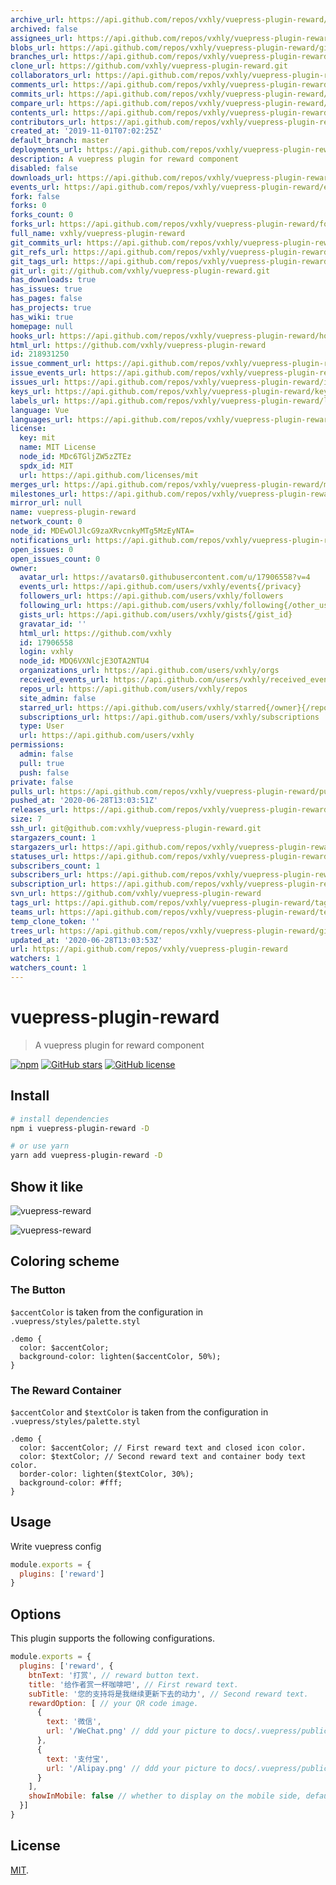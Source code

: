 ```yaml
---
archive_url: https://api.github.com/repos/vxhly/vuepress-plugin-reward/{archive_format}{/ref}
archived: false
assignees_url: https://api.github.com/repos/vxhly/vuepress-plugin-reward/assignees{/user}
blobs_url: https://api.github.com/repos/vxhly/vuepress-plugin-reward/git/blobs{/sha}
branches_url: https://api.github.com/repos/vxhly/vuepress-plugin-reward/branches{/branch}
clone_url: https://github.com/vxhly/vuepress-plugin-reward.git
collaborators_url: https://api.github.com/repos/vxhly/vuepress-plugin-reward/collaborators{/collaborator}
comments_url: https://api.github.com/repos/vxhly/vuepress-plugin-reward/comments{/number}
commits_url: https://api.github.com/repos/vxhly/vuepress-plugin-reward/commits{/sha}
compare_url: https://api.github.com/repos/vxhly/vuepress-plugin-reward/compare/{base}...{head}
contents_url: https://api.github.com/repos/vxhly/vuepress-plugin-reward/contents/{+path}
contributors_url: https://api.github.com/repos/vxhly/vuepress-plugin-reward/contributors
created_at: '2019-11-01T07:02:25Z'
default_branch: master
deployments_url: https://api.github.com/repos/vxhly/vuepress-plugin-reward/deployments
description: A vuepress plugin for reward component
disabled: false
downloads_url: https://api.github.com/repos/vxhly/vuepress-plugin-reward/downloads
events_url: https://api.github.com/repos/vxhly/vuepress-plugin-reward/events
fork: false
forks: 0
forks_count: 0
forks_url: https://api.github.com/repos/vxhly/vuepress-plugin-reward/forks
full_name: vxhly/vuepress-plugin-reward
git_commits_url: https://api.github.com/repos/vxhly/vuepress-plugin-reward/git/commits{/sha}
git_refs_url: https://api.github.com/repos/vxhly/vuepress-plugin-reward/git/refs{/sha}
git_tags_url: https://api.github.com/repos/vxhly/vuepress-plugin-reward/git/tags{/sha}
git_url: git://github.com/vxhly/vuepress-plugin-reward.git
has_downloads: true
has_issues: true
has_pages: false
has_projects: true
has_wiki: true
homepage: null
hooks_url: https://api.github.com/repos/vxhly/vuepress-plugin-reward/hooks
html_url: https://github.com/vxhly/vuepress-plugin-reward
id: 218931250
issue_comment_url: https://api.github.com/repos/vxhly/vuepress-plugin-reward/issues/comments{/number}
issue_events_url: https://api.github.com/repos/vxhly/vuepress-plugin-reward/issues/events{/number}
issues_url: https://api.github.com/repos/vxhly/vuepress-plugin-reward/issues{/number}
keys_url: https://api.github.com/repos/vxhly/vuepress-plugin-reward/keys{/key_id}
labels_url: https://api.github.com/repos/vxhly/vuepress-plugin-reward/labels{/name}
language: Vue
languages_url: https://api.github.com/repos/vxhly/vuepress-plugin-reward/languages
license:
  key: mit
  name: MIT License
  node_id: MDc6TGljZW5zZTEz
  spdx_id: MIT
  url: https://api.github.com/licenses/mit
merges_url: https://api.github.com/repos/vxhly/vuepress-plugin-reward/merges
milestones_url: https://api.github.com/repos/vxhly/vuepress-plugin-reward/milestones{/number}
mirror_url: null
name: vuepress-plugin-reward
network_count: 0
node_id: MDEwOlJlcG9zaXRvcnkyMTg5MzEyNTA=
notifications_url: https://api.github.com/repos/vxhly/vuepress-plugin-reward/notifications{?since,all,participating}
open_issues: 0
open_issues_count: 0
owner:
  avatar_url: https://avatars0.githubusercontent.com/u/17906558?v=4
  events_url: https://api.github.com/users/vxhly/events{/privacy}
  followers_url: https://api.github.com/users/vxhly/followers
  following_url: https://api.github.com/users/vxhly/following{/other_user}
  gists_url: https://api.github.com/users/vxhly/gists{/gist_id}
  gravatar_id: ''
  html_url: https://github.com/vxhly
  id: 17906558
  login: vxhly
  node_id: MDQ6VXNlcjE3OTA2NTU4
  organizations_url: https://api.github.com/users/vxhly/orgs
  received_events_url: https://api.github.com/users/vxhly/received_events
  repos_url: https://api.github.com/users/vxhly/repos
  site_admin: false
  starred_url: https://api.github.com/users/vxhly/starred{/owner}{/repo}
  subscriptions_url: https://api.github.com/users/vxhly/subscriptions
  type: User
  url: https://api.github.com/users/vxhly
permissions:
  admin: false
  pull: true
  push: false
private: false
pulls_url: https://api.github.com/repos/vxhly/vuepress-plugin-reward/pulls{/number}
pushed_at: '2020-06-28T13:03:51Z'
releases_url: https://api.github.com/repos/vxhly/vuepress-plugin-reward/releases{/id}
size: 7
ssh_url: git@github.com:vxhly/vuepress-plugin-reward.git
stargazers_count: 1
stargazers_url: https://api.github.com/repos/vxhly/vuepress-plugin-reward/stargazers
statuses_url: https://api.github.com/repos/vxhly/vuepress-plugin-reward/statuses/{sha}
subscribers_count: 1
subscribers_url: https://api.github.com/repos/vxhly/vuepress-plugin-reward/subscribers
subscription_url: https://api.github.com/repos/vxhly/vuepress-plugin-reward/subscription
svn_url: https://github.com/vxhly/vuepress-plugin-reward
tags_url: https://api.github.com/repos/vxhly/vuepress-plugin-reward/tags
teams_url: https://api.github.com/repos/vxhly/vuepress-plugin-reward/teams
temp_clone_token: ''
trees_url: https://api.github.com/repos/vxhly/vuepress-plugin-reward/git/trees{/sha}
updated_at: '2020-06-28T13:03:53Z'
url: https://api.github.com/repos/vxhly/vuepress-plugin-reward
watchers: 1
watchers_count: 1
---
```


# vuepress-plugin-reward

> A vuepress plugin for reward component

[![npm](https://img.shields.io/npm/v/vuepress-plugin-reward.svg)](https://www.npmjs.com/package/vuepress-plugin-reward)
[![GitHub stars](https://img.shields.io/github/stars/vxhly/vuepress-plugin-reward)](https://github.com/vxhly/vuepress-plugin-reward/stargazers)
[![GitHub license](https://img.shields.io/github/license/vxhly/vuepress-plugin-reward)](https://github.com/vxhly/vuepress-plugin-reward/blob/master/LICENSE)

## Install

``` bash
# install dependencies
npm i vuepress-plugin-reward -D

# or use yarn
yarn add vuepress-plugin-reward -D
```

## Show it like

![vuepress-reward](http://oss-blog.test.upcdn.net/vuepress-reward-1.png)

![vuepress-reward](http://oss-blog.test.upcdn.net/vuepress-reward-2.png)

## Coloring scheme

### The Button

`$accentColor` is taken from the configuration in `.vuepress/styles/palette.styl`

``` stylus
.demo {
  color: $accentColor;
  background-color: lighten($accentColor, 50%);
}
```

### The Reward Container

`$accentColor` and `$textColor` is taken from the configuration in `.vuepress/styles/palette.styl`

``` stylus
.demo {
  color: $accentColor; // First reward text and closed icon color.
  color: $textColor; // Second reward text and container body text color.
  border-color: lighten($textColor, 30%);
  background-color: #fff;
}
```

## Usage

Write vuepress config

``` javascript
module.exports = {
  plugins: ['reward']
}
```

## Options

This plugin supports the following configurations.

``` javascript
module.exports = {
  plugins: ['reward', {
    btnText: '打赏', // reward button text.
    title: '给作者赏一杯咖啡吧', // First reward text.
    subTitle: '您的支持将是我继续更新下去的动力', // Second reward text.
    rewardOption: [ // your QR code image.
      {
        text: '微信',
        url: '/WeChat.png' // ddd your picture to docs/.vuepress/public
      },
      {
        text: '支付宝',
        url: '/Alipay.png' // ddd your picture to docs/.vuepress/public
      }
    ],
    showInMobile: false // whether to display on the mobile side, default: false.
  }]
}
```

## License

[MIT](https://github.com/vxhly/vuepress-plugin-reward/blob/master/LICENSE).